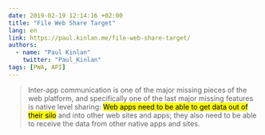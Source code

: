 ```yaml
---
date: 2019-02-19 12:14:16 +02:00
title: "File Web Share Target"
lang: en
link: https://paul.kinlan.me/file-web-share-target/
authors:
  - name: "Paul Kinlan"
    twitter: "Paul_Kinlan"
tags: [PWA, API]
---
```


> Inter-app communication is one of the major missing pieces of the web platform, and specifically one of the last major missing features is native level sharing: <mark>Web apps need to be able to get data out of their silo</mark> and into other web sites and apps; they also need to be able to receive the data from other native apps and sites.
